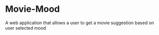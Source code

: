 # Movie-Mood
A web application that allows a user to get a movie suggestion based on user selected mood
